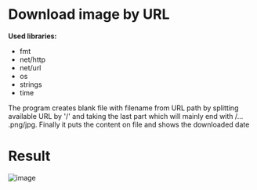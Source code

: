 # Download image by URL
**Used libraries:**
- fmt
- net/http
- net/url
- os
- strings
- time

The program creates blank file with filename from URL path by splitting available URL by '/' and taking the last part which will mainly end with /... .png/jpg. Finally it puts the content on file and shows the downloaded date

# Result
![image](https://user-images.githubusercontent.com/77121871/136593777-5a72b14e-df9e-4a43-9bdc-74b68644f295.png)
